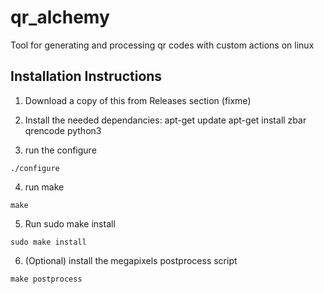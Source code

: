 # qr_alchemy
Tool for generating and processing qr codes with custom actions on linux

## Installation Instructions
 1. Download a copy of this from Releases section (fixme)

 2. Install the needed dependancies:
apt-get update
apt-get install zbar qrencode python3

 3. run the configure
```
./configure
```

 4. run make
```
make
```

 5. Run sudo make install
```
sudo make install
```

 6. (Optional) install the megapixels postprocess script
```
make postprocess
```
